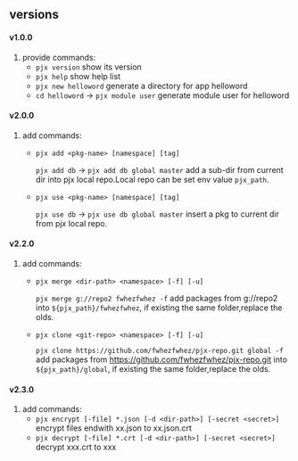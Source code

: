 ## versions

#### v1.0.0
1. provide commands:
   - `pjx version` show its version
   - `pjx help` show help list
   - `pjx new helloword` generate a directory for app helloword
   - `cd helloword` -> `pjx module user`  generate module user for helloword

#### v2.0.0
1. add commands:
   - `pjx add <pkg-name> [namespace] [tag]` 
   
        `pjx add db` -> `pjx add db global master` add a sub-dir from current dir into pjx local repo.Local repo can be set env value `pjx_path`.
   - `pjx use <pkg-name> [namespace] [tag]` 
   
        `pjx use db` -> `pjx use db global master` insert a pkg to current dir from pjx local repo.
#### v2.2.0
1. add commands:
   - `pjx merge <dir-path> <namespace> [-f] [-u]`
   
        `pjx merge g://repo2 fwhezfwhez -f` add packages from g://repo2 into `${pjx_path}/fwhezfwhez`, if existing the same folder,replace the olds.
   - `pjx clone <git-repo> <namespace> [-f] [-u]`
   
        `pjx clone https://github.com/fwhezfwhez/pjx-repo.git global -f`  add packages from https://github.com/fwhezfwhez/pjx-repo.git into `${pjx_path}/global`, if existing the same folder,replace the olds.

#### v2.3.0
1. add commands:
    - `pjx encrypt [-file] *.json [-d <dir-path>] [-secret <secret>]` encrypt files endwith xx.json to xx.json.crt
    - `pjx decrypt [-file] *.crt [-d <dir-path>] [-secret <secret>]`  decrypt xxx.crt to xxx
